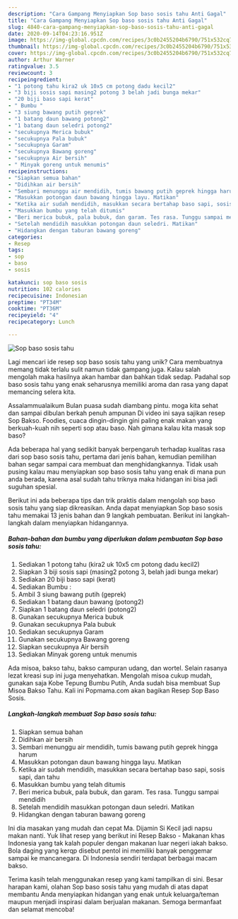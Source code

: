 ```yaml
---
description: "Cara Gampang Menyiapkan Sop baso sosis tahu Anti Gagal"
title: "Cara Gampang Menyiapkan Sop baso sosis tahu Anti Gagal"
slug: 4840-cara-gampang-menyiapkan-sop-baso-sosis-tahu-anti-gagal
date: 2020-09-14T04:23:16.951Z
image: https://img-global.cpcdn.com/recipes/3c0b2455204b6790/751x532cq70/sop-baso-sosis-tahu-foto-resep-utama.jpg
thumbnail: https://img-global.cpcdn.com/recipes/3c0b2455204b6790/751x532cq70/sop-baso-sosis-tahu-foto-resep-utama.jpg
cover: https://img-global.cpcdn.com/recipes/3c0b2455204b6790/751x532cq70/sop-baso-sosis-tahu-foto-resep-utama.jpg
author: Arthur Warner
ratingvalue: 3.5
reviewcount: 3
recipeingredient:
- "1 potong tahu kira2 uk 10x5 cm potong dadu kecil2"
- "3 biji sosis sapi masing2 potong 3 belah jadi bunga mekar"
- "20 biji baso sapi kerat"
- " Bumbu "
- "3 siung bawang putih geprek"
- "1 batang daun bawang potong2"
- "1 batang daun seledri potong2"
- "secukupnya Merica bubuk"
- "secukupnya Pala bubuk"
- "secukupnya Garam"
- "secukupnya Bawang goreng"
- "secukupnya Air bersih"
- " Minyak goreng untuk menumis"
recipeinstructions:
- "Siapkan semua bahan"
- "Didihkan air bersih"
- "Sembari menunggu air mendidih, tumis bawang putih geprek hingga harum"
- "Masukkan potongan daun bawang hingga layu. Matikan"
- "Ketika air sudah mendidih, masukkan secara bertahap baso sapi, sosis sapi, dan tahu"
- "Masukkan bumbu yang telah ditumis"
- "Beri merica bubuk, pala bubuk, dan garam. Tes rasa. Tunggu sampai mendidih"
- "Setelah mendidih masukkan potongan daun seledri. Matikan"
- "Hidangkan dengan taburan bawang goreng"
categories:
- Resep
tags:
- sop
- baso
- sosis

katakunci: sop baso sosis 
nutrition: 102 calories
recipecuisine: Indonesian
preptime: "PT34M"
cooktime: "PT36M"
recipeyield: "4"
recipecategory: Lunch

---
```



![Sop baso sosis tahu](https://img-global.cpcdn.com/recipes/3c0b2455204b6790/751x532cq70/sop-baso-sosis-tahu-foto-resep-utama.jpg)

Lagi mencari ide resep sop baso sosis tahu yang unik? Cara membuatnya memang tidak terlalu sulit namun tidak gampang juga. Kalau salah mengolah maka hasilnya akan hambar dan bahkan tidak sedap. Padahal sop baso sosis tahu yang enak seharusnya memiliki aroma dan rasa yang dapat memancing selera kita.

Assalammualaikum Bulan puasa sudah diambang pintu. moga kita sehat dan sampai dibulan berkah penuh ampunan Di video ini saya sajikan resep Sop Bakso. Foodies, cuaca dingin-dingin gini paling enak makan yang berkuah-kuah nih seperti sop atau baso. Nah gimana kalau kita masak sop baso?

Ada beberapa hal yang sedikit banyak berpengaruh terhadap kualitas rasa dari sop baso sosis tahu, pertama dari jenis bahan, kemudian pemilihan bahan segar sampai cara membuat dan menghidangkannya. Tidak usah pusing kalau mau menyiapkan sop baso sosis tahu yang enak di mana pun anda berada, karena asal sudah tahu triknya maka hidangan ini bisa jadi suguhan spesial.


Berikut ini ada beberapa tips dan trik praktis dalam mengolah sop baso sosis tahu yang siap dikreasikan. Anda dapat menyiapkan Sop baso sosis tahu memakai 13 jenis bahan dan 9 langkah pembuatan. Berikut ini langkah-langkah dalam menyiapkan hidangannya.

<!--inarticleads1-->

##### Bahan-bahan dan bumbu yang diperlukan dalam pembuatan Sop baso sosis tahu:

1. Sediakan 1 potong tahu (kira2 uk 10x5 cm potong dadu kecil2)
1. Siapkan 3 biji sosis sapi (masing2 potong 3, belah jadi bunga mekar)
1. Sediakan 20 biji baso sapi (kerat)
1. Sediakan  Bumbu :
1. Ambil 3 siung bawang putih (geprek)
1. Sediakan 1 batang daun bawang (potong2)
1. Siapkan 1 batang daun seledri (potong2)
1. Gunakan secukupnya Merica bubuk
1. Gunakan secukupnya Pala bubuk
1. Sediakan secukupnya Garam
1. Gunakan secukupnya Bawang goreng
1. Siapkan secukupnya Air bersih
1. Sediakan  Minyak goreng untuk menumis


Ada misoa, bakso tahu, bakso campuran udang, dan wortel. Selain rasanya lezat kreasi sup ini juga menyehatkan. Mengolah misoa cukup mudah, gunakan saja Kobe Tepung Bumbu Putih, Anda sudah bisa membuat Sup Misoa Bakso Tahu. Kali ini Popmama.com akan bagikan Resep Sop Baso Sosis. 

<!--inarticleads2-->

##### Langkah-langkah membuat Sop baso sosis tahu:

1. Siapkan semua bahan
1. Didihkan air bersih
1. Sembari menunggu air mendidih, tumis bawang putih geprek hingga harum
1. Masukkan potongan daun bawang hingga layu. Matikan
1. Ketika air sudah mendidih, masukkan secara bertahap baso sapi, sosis sapi, dan tahu
1. Masukkan bumbu yang telah ditumis
1. Beri merica bubuk, pala bubuk, dan garam. Tes rasa. Tunggu sampai mendidih
1. Setelah mendidih masukkan potongan daun seledri. Matikan
1. Hidangkan dengan taburan bawang goreng


Ini dia masakan yang mudah dan cepat Ma. Dijamin Si Kecil jadi napsu makan nanti. Yuk lihat resep yang berikut ini Resep Bakso - Makanan khas Indonesia yang tak kalah populer dengan makanan luar negeri iakah bakso. Bola daging yang kerqp disebut pentol ini memiliki banyak penggemar sampai ke mancanegara. Di Indonesia sendiri terdapat berbagai macam bakso. 

Terima kasih telah menggunakan resep yang kami tampilkan di sini. Besar harapan kami, olahan Sop baso sosis tahu yang mudah di atas dapat membantu Anda menyiapkan hidangan yang enak untuk keluarga/teman maupun menjadi inspirasi dalam berjualan makanan. Semoga bermanfaat dan selamat mencoba!
